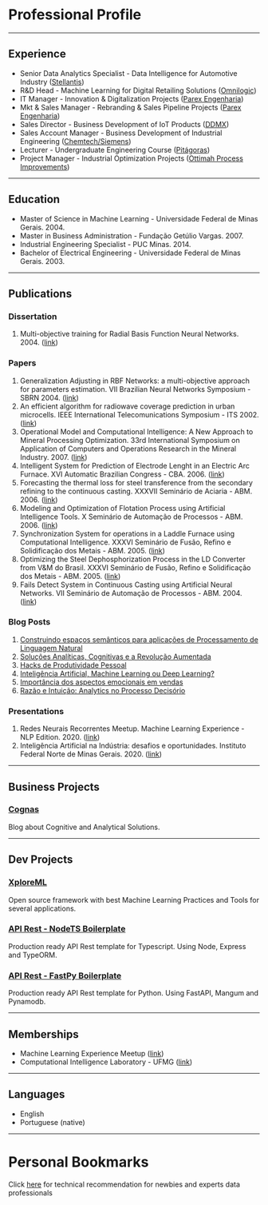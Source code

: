 # Professional Profile

---
## Experience

- Senior Data Analytics Specialist - Data Intelligence for Automotive Industry ([Stellantis](https://www.stellantis.com/en))
- R&D Head - Machine Learning for Digital Retailing Solutions ([Omnilogic](https://omnilogic.ai/))
- IT Manager - Innovation & Digitalization Projects ([Parex Engenharia](https://www.parex.com.br/))
- Mkt & Sales Manager - Rebranding & Sales Pipeline Projects ([Parex Engenharia](https://www.parex.com.br/))
- Sales Director - Business Development of IoT Products ([DDMX](https://ddmx.com.br/))  
- Sales Account Manager - Business Development of Industrial Engineering ([Chemtech/Siemens](http://www.chemtech.com.br/))
- Lecturer - Undergraduate Engineering Course ([Pitágoras](https://www.pitagoras.com.br/))
- Project Manager - Industrial Optimization Projects ([Ottimah Process Improvements](http://www.ottimah.com/site_portugues/index.asp)) 
  
---
## Education

- Master of Science in Machine Learning - Universidade Federal de Minas Gerais. 2004.
- Master in Business Administration - Fundação Getúlio Vargas. 2007.
- Industrial Engineering Specialist - PUC Minas. 2014.
- Bachelor of Electrical Engineering - Universidade Federal de Minas Gerais. 2003.    

---
## Publications

### Dissertation

1. Multi-objective training for Radial Basis Function Neural Networks. 2004. ([link](/pdf/MasterThesis_DanielDominguete.PDF)) 

### Papers

1. Generalization Adjusting in RBF Networks: a multi-objective approach for parameters estimation. VII Brazilian Neural Networks Symposium - SBRN 2004. ([link](/pdf/ArtigoSBRN04_RBF.pdf))
1. An efficient algorithm for radiowave coverage prediction in urban microcells. IEEE International Telecomunications Symposium - ITS 2002. ([link](/pdf/ArtigoRadiowave2002.pdf))
1. Operational Model and Computational Intelligence: A New Approach to Mineral Processing Optimization. 33rd International Symposium on Application of Computers and Operations Research in the Mineral Industry. 2007. ([link](/pdf/Modelo_Operacional_and_Computational_Intelligence.pdf))
1. Intelligent System for Prediction of Electrode Lenght in an Electric Arc Furnace. XVI Automatic Brazilian Congress - CBA. 2006. ([link](/pdf/ArtigoCBA06_Eletrodos.pdf))
1. Forecasting the thermal loss for steel transference from the secondary refining to the continuous casting. XXXVII Seminário de Aciaria - ABM. 2006. ([link](/pdf/ArtigoABM06_RefinoSecundario.pdf))
1. Modeling and Optimization of Flotation Process using Artificial Intelligence Tools. X Seminário de Automação de Processos - ABM. 2006. ([link](/pdf/ArtigoABM06_Flotacao.pdf))
1. Synchronization System for operations in a Laddle Furnace using Computational Intelligence. XXXVI Seminário de Fusão, Refino e Solidificação dos Metais - ABM. 2005. ([link](/pdf/ArtigoABM05_FornoPanela.pdf))
1. Optimizing the Steel Dephosphorization Process in the LD Converter from V&M do Brasil. XXXVI Seminário de Fusão, Refino e Solidificação dos Metais - ABM. 2005. ([link](/pdf/ArtigoABM05_Desfosforacao.pdf)) 
1. Fails Detect System in Continuous Casting using Artificial Neural Networks. VII Seminário de Automação de Processos - ABM. 2004. ([link](/pdf/ArtigoABM04_MLC.pdf))
 
### Blog Posts

1. [Construindo espaços semânticos para aplicações de Processamento de Linguagem Natural](https://medium.com/power-through-connections/construindo-espa%C3%A7os-sem%C3%A2nticos-para-aplica%C3%A7%C3%B5es-de-processamento-de-linguagem-natural-9dbc3dd06dd7)
1. [Soluções Analíticas, Cognitivas e a Revolução Aumentada](https://medium.com/cognas/solu%C3%A7%C3%B5es-anal%C3%ADticas-cognitivas-e-a-revolu%C3%A7%C3%A3o-aumentada-a922fd5fc568)
1. [Hacks de Produtividade Pessoal](https://medium.com/cognas/hacks-de-produtividade-pessoal-8661ab80baca)
1. [Inteligência Artificial, Machine Learning ou Deep Learning?](https://medium.com/cognas/intelig%C3%AAncia-artificial-machine-learning-ou-deep-learning-dd8f0e4de649)
1. [Importância dos aspectos emocionais em vendas](https://medium.com/cognas/a-import%C3%A2ncia-dos-aspectos-emocionais-em-vendas-ed90807f7ac5)
1. [Razão e Intuição: Analytics no Processo Decisório](https://medium.com/cognas/raz%C3%A3o-e-intui%C3%A7%C3%A3o-analytics-no-processo-decis%C3%B3rio-1bbf09c09f37)

### Presentations 

1. Redes Neurais Recorrentes Meetup. Machine Learning Experience - NLP Edition. 2020. ([link](https://youtu.be/7hySZ74_EKs))
1. Inteligência Artificial na Indústria: desafios e oportunidades. Instituto Federal Norte de Minas Gerais. 2020. ([link](https://drive.google.com/file/d/1x_ObcsGeHOxAreQNWDSU5MRegR559oeJ/view?usp=sharing))

---
## Business Projects 

### [Cognas](https://cognas.ai/)

Blog about Cognitive and Analytical Solutions. 

---
## Dev Projects 

### [XploreML](https://github.com/danieldominguete/XploreML)

Open source framework with best Machine Learning Practices and Tools for several applications.

### [API Rest - NodeTS Boilerplate ](https://github.com/danieldominguete/API-NodeTS-Boilerplate)

Production ready API Rest template for Typescript. Using Node, Express and TypeORM.  

### [API Rest - FastPy Boilerplate ](https://github.com/danieldominguete/API-FastPy-Boilerplate)

Production ready API Rest template for Python. Using FastAPI, Mangum and Pynamodb.  

---

## Memberships

- Machine Learning Experience Meetup ([link](https://www.meetup.com/pt-BR/meetup-machine-Learning-experience/))
- Computational Intelligence Laboratory - UFMG ([link](http://litc.cpdee.ufmg.br/))

---

## Languages

- English
- Portuguese (native) 

---

# Personal Bookmarks

Click [here](/pages/page.md) for technical recommendation for newbies and experts data professionals 
